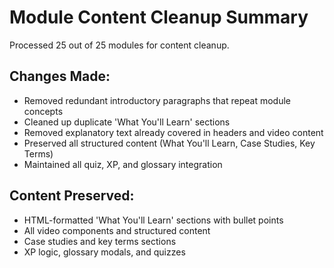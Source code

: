 # Module Content Cleanup Summary

Processed 25 out of 25 modules for content cleanup.

## Changes Made:
- Removed redundant introductory paragraphs that repeat module concepts
- Cleaned up duplicate 'What You'll Learn' sections
- Removed explanatory text already covered in headers and video content
- Preserved all structured content (What You'll Learn, Case Studies, Key Terms)
- Maintained all quiz, XP, and glossary integration

## Content Preserved:
- HTML-formatted 'What You'll Learn' sections with bullet points
- All video components and structured content
- Case studies and key terms sections
- XP logic, glossary modals, and quizzes
